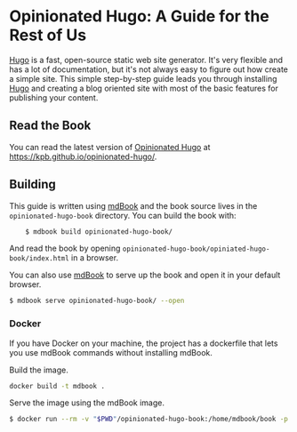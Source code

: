 # Opinionated Hugo: A Guide for the Rest of Us

[Hugo][hugo] is a fast, open-source static web site generator. It's very flexible and has a lot of documentation, but
it's not always easy to figure out how create a simple site. This simple step-by-step guide leads you through installing
[Hugo][hugo] and creating a blog oriented site with most of the basic features for publishing your content.

## Read the Book

You can read the latest version of [Opinionated Hugo][opinionated-hugo] at https://kpb.github.io/opinionated-hugo/.

## Building

This guide is written using [mdBook][mdbook] and the book source lives in the `opinionated-hugo-book` directory. You can
build the book with:

```bash
    $ mdbook build opinionated-hugo-book/
```

And read the book by opening `opinionated-hugo-book/opiniated-hugo-book/index.html` in a browser.

You can also use [mdBook][mdbook] to serve up the book and open it in your default browser.

```bash
$ mdbook serve opinionated-hugo-book/ --open
```

### Docker

If you have Docker on your machine, the project has a dockerfile that lets you use mdBook commands without installing
mdBook.

Build the image.

```bash
docker build -t mdbook .
```

Serve the image using the mdBook image.

```bash
$ docker run --rm -v "$PWD"/opinionated-hugo-book:/home/mdbook/book -p 3000:3000 --init mdbook serve -n 0.0.0.0
```

<!-- ref links -->
[hugo]: https://gohugo.io/ "Hugo home page"
[mdbook]: https://rust-lang.github.io/mdBook/ "Introduction to mdBook"
[opinionated-hugo]: https://kpb.github.io/opinionated-hugo/ "Opinionated Hugo GH Pages"
